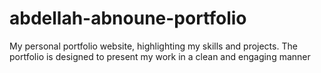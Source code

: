 # abdellah-abnoune-portfolio
My personal portfolio website, highlighting my skills and projects. The portfolio is designed to present my work in a clean and engaging manner
